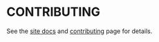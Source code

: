 # CONTRIBUTING

See the [site docs](http://alpha.history.newtheatre.org.uk/docs/) and [contributing](http://alpha.history.newtheatre.org.uk/contributing/) page for details.
